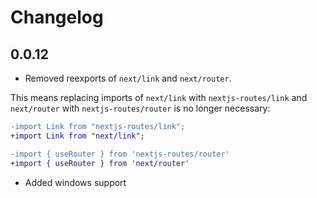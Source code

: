 # Changelog

## 0.0.12

- Removed reexports of `next/link` and `next/router`.

This means replacing imports of `next/link` with `nextjs-routes/link` and `next/router` with `nextjs-routes/router` is no longer necessary:

```diff
-import Link from "nextjs-routes/link";
+import Link from "next/link";
```

```diff
-import { useRouter } from 'nextjs-routes/router'
+import { useRouter } from 'next/router'
```

- Added windows support
